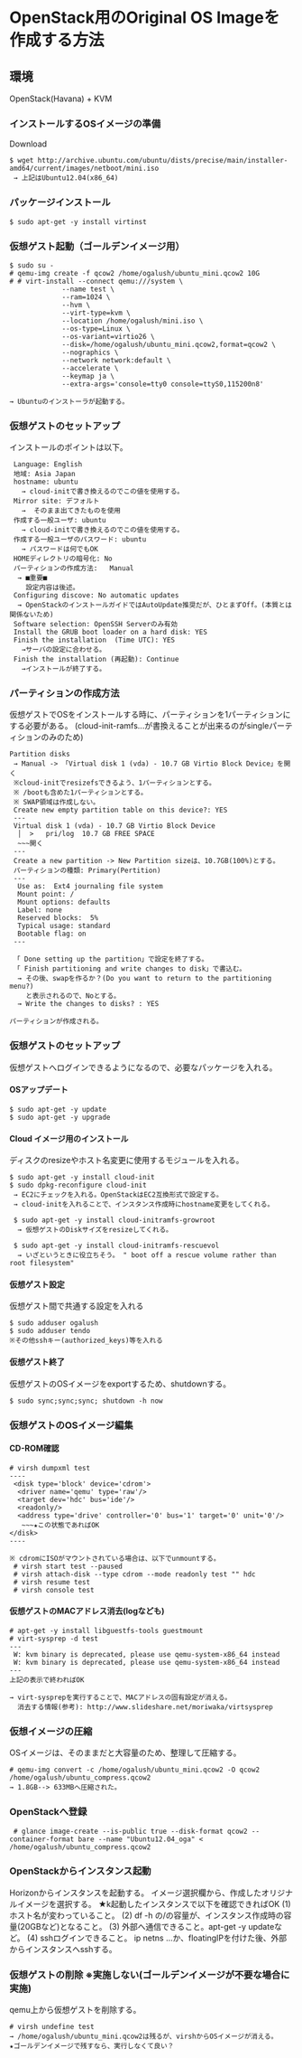 <!--
************************************************************
OpenStackのOSイメージを独自に作成する方法
参照元: http://docs.openstack.org/image-guide/content/ubuntu-image.html#d6e1013
        http://docs.openstack.org/image-guide/content/ch_openstack_images.html#support-resizing
        https://help.ubuntu.com/community/Installation/MinimalCD#A64-bit_PC_.28amd64.2C_x86_64.29
        http://docs.openstack.org/image-guide/content/ch_openstack_images.html
Copyright (c) Takehiko OGASAWARA 2014 All Rights Reserved.
************************************************************
-->

# OpenStack用のOriginal OS Imageを作成する方法
## 環境
 OpenStack(Havana) + KVM

### インストールするOSイメージの準備
Download
```
$ wget http://archive.ubuntu.com/ubuntu/dists/precise/main/installer-amd64/current/images/netboot/mini.iso
 → 上記はUbuntu12.04(x86_64)
```

### パッケージインストール
```
$ sudo apt-get -y install virtinst
```

### 仮想ゲスト起動（ゴールデンイメージ用）
```
$ sudo su -
# qemu-img create -f qcow2 /home/ogalush/ubuntu_mini.qcow2 10G
# # virt-install --connect qemu:///system \
             --name test \
             --ram=1024 \
             --hvm \
             --virt-type=kvm \
             --location /home/ogalush/mini.iso \
             --os-type=Linux \
             --os-variant=virtio26 \
             --disk=/home/ogalush/ubuntu_mini.qcow2,format=qcow2 \
             --nographics \
             --network network:default \
             --accelerate \
             --keymap ja \
             --extra-args='console=tty0 console=ttyS0,115200n8'

→ Ubuntuのインストーラが起動する。
```

### 仮想ゲストのセットアップ
インストールのポイントは以下。
```
 Language: English
 地域: Asia Japan
 hostname: ubuntu
   → cloud-initで書き換えるのでこの値を使用する。
 Mirror site: デフォルト
   →  そのまま出てきたものを使用
 作成する一般ユーザ: ubuntu
   → cloud-initで書き換えるのでこの値を使用する。
 作成する一般ユーザのパスワード: ubuntu
   → パスワードは何でもOK
 HOMEディレクトリの暗号化: No
 パーティションの作成方法:   Manual
  → ■重要■
    設定内容は後述。
 Configuring discove: No automatic updates
  → OpenStackのインストールガイドではAutoUpdate推奨だが、ひとまずOff。(本質とは関係ないため)
 Software selection: OpenSSH Serverのみ有効
 Install the GRUB boot loader on a hard disk: YES
 Finish the installation  (Time UTC): YES
   →サーバの設定に合わせる。
 Finish the installation (再起動): Continue
   →インストールが終了する。
```

### パーティションの作成方法
仮想ゲストでOSをインストールする時に、パーティションを1パーティションにする必要がある。
(cloud-init-ramfs...が書換えることが出来るのがsingleパーティションのみのため)
```
Partition disks
 → Manual -> 「Virtual disk 1 (vda) - 10.7 GB Virtio Block Device」を開く
 ※cloud-initでresizefsできるよう、1パーティションとする。
 ※ /bootも含めた1パーティションとする。
 ※ SWAP領域は作成しない。
 Create new empty partition table on this device?: YES
 ---
 Virtual disk 1 (vda) - 10.7 GB Virtio Block Device
  │  >   pri/log  10.7 GB FREE SPACE
  ~~~開く
 ---
 Create a new partition -> New Partition sizeは、10.7GB(100%)とする。
 パーティションの種類: Primary(Pertition)
 ---
  Use as:  Ext4 journaling file system
  Mount point: /
  Mount options: defaults
  Label: none
  Reserved blocks:  5%
  Typical usage: standard
  Bootable flag: on
 ---

 「 Done setting up the partition」で設定を終了する。
 「 Finish partitioning and write changes to disk」で書込む。
  → その後、swapを作るか？(Do you want to return to the partitioning menu?)
    と表示されるので、Noとする。
  → Write the changes to disks? : YES

パーティションが作成される。
```

### 仮想ゲストのセットアップ
仮想ゲストへログインできるようになるので、必要なパッケージを入れる。

#### OSアップデート
```
$ sudo apt-get -y update
$ sudo apt-get -y upgrade
```

#### Cloud イメージ用のインストール
ディスクのresizeやホスト名変更に使用するモジュールを入れる。
```
$ sudo apt-get -y install cloud-init
$ sudo dpkg-reconfigure cloud-init
 → EC2にチェックを入れる。OpenStackはEC2互換形式で設定する。
 → cloud-initを入れることで、インスタンス作成時にhostname変更をしてくれる。

 $ sudo apt-get -y install cloud-initramfs-growroot
  → 仮想ゲストのDiskサイズをresizeしてくれる。

 $ sudo apt-get -y install cloud-initramfs-rescuevol
  → いざというときに役立ちそう。 " boot off a rescue volume rather than root filesystem"
```

#### 仮想ゲスト設定
仮想ゲスト間で共通する設定を入れる
```
$ sudo adduser ogalush
$ sudo adduser tendo
※その他sshキー(authorized_keys)等を入れる
```

#### 仮想ゲスト終了
仮想ゲストのOSイメージをexportするため、shutdownする。
```
$ sudo sync;sync;sync; shutdown -h now
```

### 仮想ゲストのOSイメージ編集
#### CD-ROM確認
```
# virsh dumpxml test
----
 <disk type='block' device='cdrom'>
  <driver name='qemu' type='raw'/>
  <target dev='hdc' bus='ide'/>
  <readonly/>
  <address type='drive' controller='0' bus='1' target='0' unit='0'/>
   ~~~★この状態であればOK
</disk>
----

※ cdromにISOがマウントされている場合は、以下でunmountする。
 # virsh start test --paused
 # virsh attach-disk --type cdrom --mode readonly test "" hdc
 # virsh resume test
 # virsh console test
```

#### 仮想ゲストのMACアドレス消去(logなども)
```
# apt-get -y install libguestfs-tools guestmount
# virt-sysprep -d test
---
 W: kvm binary is deprecated, please use qemu-system-x86_64 instead
 W: kvm binary is deprecated, please use qemu-system-x86_64 instead
---
上記の表示で終わればOK

→ virt-sysprepを実行することで、MACアドレスの固有設定が消える。
  消去する情報(参考): http://www.slideshare.net/moriwaka/virtsysprep
```

### 仮想イメージの圧縮
OSイメージは、そのままだと大容量のため、整理して圧縮する。
```
# qemu-img convert -c /home/ogalush/ubuntu_mini.qcow2 -O qcow2 /home/ogalush/ubuntu_compress.qcow2
→ 1.8GB--> 633MBへ圧縮された。
```

### OpenStackへ登録
```
 # glance image-create --is-public true --disk-format qcow2 --container-format bare --name "Ubuntu12.04_oga" < /home/ogalush/ubuntu_compress.qcow2
```

### OpenStackからインスタンス起動
Horizonからインスタンスを起動する。
イメージ選択欄から、作成したオリジナルイメージを選択する。
★k起動したインスタンスで以下を確認できればOK
 (1) ホスト名が変わっていること。
 (2) df -h の/の容量が、インスタンス作成時の容量(20GBなど)となること。
 (3) 外部へ通信できること。apt-get -y updateなど。
 (4) sshログインできること。 ip netns ...か、floatingIPを付けた後、外部からインスタンスへsshする。

 
### 仮想ゲストの削除 ※実施しない(ゴールデンイメージが不要な場合に実施)
qemu上から仮想ゲストを削除する。
```
# virsh undefine test
→ /home/ogalush/ubuntu_mini.qcow2は残るが、virshからOSイメージが消える。
★ゴールデンイメージで残すなら、実行しなくて良い？
```
